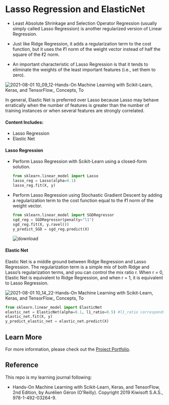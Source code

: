 # Lasso Regression and ElasticNet

- Least Absolute Shrinkage and Selection Operator Regression (usually simply called Lasso Regression) is another regularized version of Linear Regression.

- Just like Ridge Regression, it adds a regularization term to the cost function, but it uses the ℓ1 norm of the weight vector instead of half the square of the ℓ2 norm. 

- An important characteristic of Lasso Regression is that it tends to eliminate the weights of the least important features (i.e., set them to zero).

![2021-08-01 10_09_12-Hands-On Machine Learning with Scikit-Learn, Keras, and TensorFlow_ Concepts, To](https://user-images.githubusercontent.com/44503223/127775933-abcf2c26-6c6e-4049-b805-285b9b12ed4c.png)

In general, Elastic Net is preferred over Lasso because Lasso may behave erratically when the number of features is greater than the number of training instances or when several features are strongly correlated.

#### Content Includes:
- Lasso Regression
- Elastic Net

#### Lasso Regression
- Perform Lasso Regression with Scikit-Learn using a closed-form solution.

  ```python
  from sklearn.linear_model import Lasso
  lasso_reg = Lasso(alpha=0.1)
  lasso_reg.fit(X, y)
  ```
 
- Perform Lasso Regression using Stochastic Gradient Descent by adding a regularization term to the cost function equal to the ℓ1 norm of the weight vector.

  ```python
  from sklearn.linear_model import SGDRegressor
  sgd_reg = SGDRegressor(penalty="l1")
  sgd_reg.fit(X, y.ravel())
  y_predict_SGD = sgd_reg.predict(X)
  ```
  ![download](https://user-images.githubusercontent.com/44503223/127775996-e91ead3c-8d74-45cd-bae7-04d71364ecdf.png)

#### Elastic Net

Elastic Net is a middle ground between Ridge Regression and Lasso Regression. The regularization term is a simple mix of both Ridge and Lasso’s regularization terms, and you can control the mix ratio r. When r = 0, Elastic Net is equivalent to Ridge Regression, and when r = 1, it is equivalent to Lasso Regression.

![2021-08-01 10_14_22-Hands-On Machine Learning with Scikit-Learn, Keras, and TensorFlow_ Concepts, To](https://user-images.githubusercontent.com/44503223/127776104-c2d2286c-23e7-4a3b-8064-772edba10854.png)

  ```python
  from sklearn.linear_model import ElasticNet
  elastic_net = ElasticNet(alpha=0.1, l1_ratio=0.5) #l1_ratio corresponds to the mix ratio r
  elastic_net.fit(X, y)
  y_predict_elastic_net = elastic_net.predict(X)
  ```
  
## Learn More

For more information, please check out the [Project Portfolio](https://tingting0618.github.io).

## Reference

This repo is my learning journal following:
- Hands-On Machine Learning with Scikit-Learn, Keras, and TensorFlow, 2nd Edition, by Aurélien Géron (O’Reilly). Copyright 2019 Kiwisoft S.A.S., 978-1-492-03264-9.
